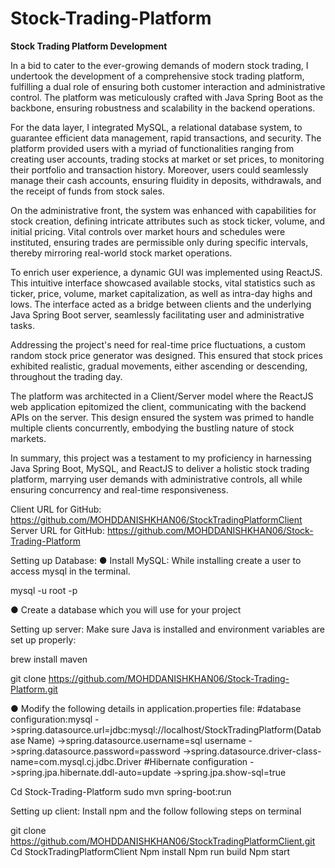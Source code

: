 # Stock-Trading-Platform
**Stock Trading Platform Development**

In a bid to cater to the ever-growing demands of modern stock trading, I undertook the development of a comprehensive stock trading platform, fulfilling a dual role of ensuring both customer interaction and administrative control. The platform was meticulously crafted with Java Spring Boot as the backbone, ensuring robustness and scalability in the backend operations.

For the data layer, I integrated MySQL, a relational database system, to guarantee efficient data management, rapid transactions, and security. The platform provided users with a myriad of functionalities ranging from creating user accounts, trading stocks at market or set prices, to monitoring their portfolio and transaction history. Moreover, users could seamlessly manage their cash accounts, ensuring fluidity in deposits, withdrawals, and the receipt of funds from stock sales.

On the administrative front, the system was enhanced with capabilities for stock creation, defining intricate attributes such as stock ticker, volume, and initial pricing. Vital controls over market hours and schedules were instituted, ensuring trades are permissible only during specific intervals, thereby mirroring real-world stock market operations.

To enrich user experience, a dynamic GUI was implemented using ReactJS. This intuitive interface showcased available stocks, vital statistics such as ticker, price, volume, market capitalization, as well as intra-day highs and lows. The interface acted as a bridge between clients and the underlying Java Spring Boot server, seamlessly facilitating user and administrative tasks.

Addressing the project's need for real-time price fluctuations, a custom random stock price generator was designed. This ensured that stock prices exhibited realistic, gradual movements, either ascending or descending, throughout the trading day.

The platform was architected in a Client/Server model where the ReactJS web application epitomized the client, communicating with the backend APIs on the server. This design ensured the system was primed to handle multiple clients concurrently, embodying the bustling nature of stock markets.

In summary, this project was a testament to my proficiency in harnessing Java Spring Boot, MySQL, and ReactJS to deliver a holistic stock trading platform, marrying user demands with administrative controls, all while ensuring concurrency and real-time responsiveness.


Client URL for GitHub: https://github.com/MOHDDANISHKHAN06/StockTradingPlatformClient 
Server URL for GitHub: https://github.com/MOHDDANISHKHAN06/Stock-Trading-Platform

Setting up Database:
●	Install MySQL: While installing create a user to access mysql in the terminal.

mysql -u root -p

●	Create a database which you will use for your project

Setting up server: Make sure Java is installed and environment variables are set up properly:

brew install maven

git clone https://github.com/MOHDDANISHKHAN06/Stock-Trading-Platform.git

●	Modify the following details in application.properties file:
#database configuration:mysql
->spring.datasource.url=jdbc:mysql://localhost/StockTradingPlatform(Database Name)
->spring.datasource.username=sql username
->spring.datasource.password=password
->spring.datasource.driver-class-name=com.mysql.cj.jdbc.Driver
#Hibernate configuration
->spring.jpa.hibernate.ddl-auto=update
->spring.jpa.show-sql=true

Cd Stock-Trading-Platform
sudo mvn spring-boot:run


Setting up client: Install npm and the follow following steps on terminal

git clone https://github.com/MOHDDANISHKHAN06/StockTradingPlatformClient.git
Cd StockTradingPlatformClient
Npm install
Npm run build
Npm start
